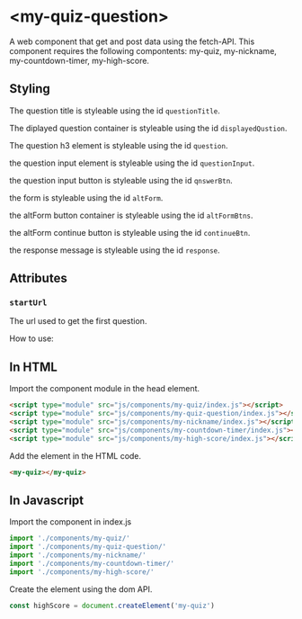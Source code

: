 # &lt;my-quiz-question&gt;

A web component that get and post data using the fetch-API. This component requires the following compontents: my-quiz, my-nickname, my-countdown-timer, my-high-score.

## Styling

The question title is styleable using the id `questionTitle`.

The diplayed question container is styleable using the id `displayedQustion`.

The question h3 element is styleable using the id `question`.

the question input element is styleable using the id `questionInput`.

the question input button is styleable using the id `qnswerBtn`.

the form is styleable using the id `altForm`.

the altForm button container is styleable using the id `altFormBtns`.

the altForm continue button is styleable using the id `continueBtn`.

the response message is styleable using the id `response`.

## Attributes

### `startUrl`

The url used to get the first question.

How to use:

## In HTML
Import the component module in the head element.
```HTML
<script type="module" src="js/components/my-quiz/index.js"></script>
<script type="module" src="js/components/my-quiz-question/index.js"></script>
<script type="module" src="js/components/my-nickname/index.js"></script>
<script type="module" src="js/components/my-countdown-timer/index.js"></script>
<script type="module" src="js/components/my-high-score/index.js"></script>
```

Add the element in the HTML code.
```HTML
<my-quiz></my-quiz>
```

## In Javascript
Import the component in index.js
```Javascript
import './components/my-quiz/'
import './components/my-quiz-question/'
import './components/my-nickname/'
import './components/my-countdown-timer/'
import './components/my-high-score/'
```
Create the element using the dom API.
```Javascript
const highScore = document.createElement('my-quiz')
```